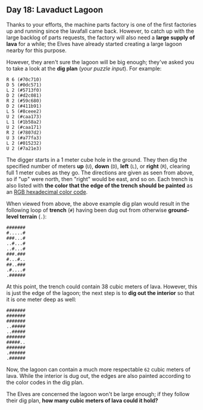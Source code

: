 ## Day 18: Lavaduct Lagoon

Thanks to your efforts, the machine parts factory is one of the first factories up and 
running since the lavafall came back. However, to catch up with the large backlog of 
parts requests, the factory will also need a **large supply of lava** for a while; the 
Elves have already started creating a large lagoon nearby for this purpose.

However, they aren't sure the lagoon will be big enough; they've asked you to take a 
look at the **dig plan** (_your puzzle input_). For example:

```
R 6 (#70c710)
D 5 (#0dc571)
L 2 (#5713f0)
D 2 (#d2c081)
R 2 (#59c680)
D 2 (#411b91)
L 5 (#8ceee2)
U 2 (#caa173)
L 1 (#1b58a2)
U 2 (#caa171)
R 2 (#7807d2)
U 3 (#a77fa3)
L 2 (#015232)
U 2 (#7a21e3)
```

The digger starts in a 1 meter cube hole in the ground. They then dig the specified 
number of meters **up** (`U`), **down** (`D`), **left** (`L`), or **right** (`R`), 
clearing full 1 meter cubes as they go. The directions are given as seen from above, so 
if "up" were north, then "right" would be east, and so on. Each trench is also listed 
with **the color that the edge of the trench should be painted** as an 
[RGB hexadecimal color code](https://en.wikipedia.org/wiki/RGB_color_model#Numeric_representations).

When viewed from above, the above example dig plan would result in the following loop of 
**trench** (`#`) having been dug out from otherwise **ground-level terrain** (`.`):

```
#######
#.....#
###...#
..#...#
..#...#
###.###
#...#..
##..###
.#....#
.######
```

At this point, the trench could contain 38 cubic meters of lava. However, this is just 
the edge of the lagoon; the next step is to **dig out the interior** so that it is one 
meter deep as well:

```
#######
#######
#######
..#####
..#####
#######
#####..
#######
.######
.######
```

Now, the lagoon can contain a much more respectable `62` cubic meters of lava. While the 
interior is dug out, the edges are also painted according to the color codes in the dig 
plan.

The Elves are concerned the lagoon won't be large enough; if they follow their dig plan, 
**how many cubic meters of lava could it hold?**


